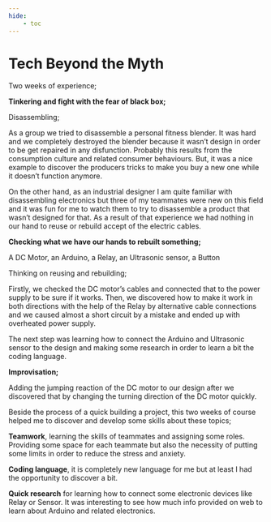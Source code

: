```yaml
---
hide:
    - toc
---
```


# Tech Beyond the Myth

Two weeks of experience;

**Tinkering and fight with the fear of black box;**

Disassembling;

As a group we tried to disassemble a personal fitness blender. It was hard and we completely destroyed the blender because it wasn’t design in order to be get repaired in any disfunction. Probably this results from the consumption culture and related consumer behaviours. But, it was a nice example to discover the producers tricks to make you buy a new one while it doesn’t function anymore.  

On the other hand, as an industrial designer I am quite familiar with disassembling electronics but three of my teammates were new on this field and it was fun for me to watch them to try to disassemble a product that wasn’t designed for that. As a result of that experience we had nothing in our hand to reuse or rebuild accept of the electric cables.

**Checking what we have our hands to rebuilt something;**

A DC Motor, an Arduino, a Relay, an Ultrasonic sensor, a Button

Thinking on reusing and rebuilding;

Firstly, we checked the DC motor’s cables and connected that to the power supply to be sure if it works. Then, we discovered how to make it work in both directions with the help of the Relay by alternative cable connections and we caused almost a short circuit by a mistake and ended up with overheated power supply.

The next step was learning how to connect the Arduino and Ultrasonic sensor to the design and making some research in order to learn a bit the coding language.

**Improvisation;**

Adding the jumping reaction of the DC motor to our design after we discovered that by changing the turning direction of the DC motor quickly.

Beside the process of a quick building a project, this two weeks of course helped me to discover and develop some skills about these topics;

**Teamwork**, learning the skills of teammates and assigning some roles. Providing some space for each teammate but also the necessity of putting some limits in order to reduce the stress and anxiety.

**Coding language**, it is completely new language for me but at least I had the opportunity to discover a bit.

**Quick research** for learning how to connect some electronic devices like Relay or Sensor. It was interesting to see how much info provided on web to learn about Arduino and related electronics.
